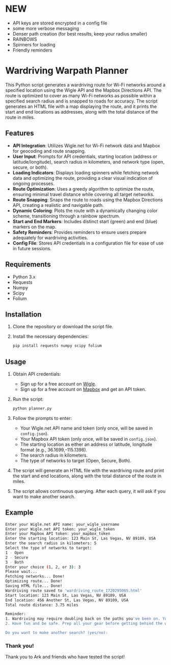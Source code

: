 # NEW
- API keys are stored encrypted in a config file
- some more verbose messaging
- Denser path creation (for best results, keep your radius smaller)
- RAINBOWS
- Spinners for loading
- Friendly reminders

# Wardriving Warpath Planner

This Python script generates a wardriving route for Wi-Fi networks around a specified location using the Wigle API and the Mapbox Directions API. The route is optimized to cover as many Wi-Fi networks as possible within a specified search radius and is snapped to roads for accuracy. The script generates an HTML file with a map displaying the route, and it prints the start and end locations as addresses, along with the total distance of the route in miles.

## Features

- **API Integration**: Utilizes Wigle.net for Wi-Fi network data and Mapbox for geocoding and route snapping.
- **User Input**: Prompts for API credentials, starting location (address or latitude/longitude), search radius in kilometers, and network type (open, secure, or both).
- **Loading Indicators**: Displays loading spinners while fetching network data and optimizing the route, providing a clear visual indication of ongoing processes.
- **Route Optimization**: Uses a greedy algorithm to optimize the route, ensuring minimal travel distance while covering all target networks.
- **Route Snapping**: Snaps the route to roads using the Mapbox Directions API, creating a realistic and navigable path.
- **Dynamic Coloring**: Plots the route with a dynamically changing color scheme, transitioning through a rainbow spectrum.
- **Start and End Markers**: Includes distinct start (green) and end (blue) markers on the map.
- **Safety Reminders**: Provides reminders to ensure users prepare adequately for wardriving activities.
- **Config File**: Stores API credentials in a configuration file for ease of use in future sessions.

## Requirements

- Python 3.x
- Requests
- Numpy
- Scipy
- Folium

## Installation

1. Clone the repository or download the script file.
2. Install the necessary dependencies:

    ```sh
    pip install requests numpy scipy folium
    ```

## Usage

1. Obtain API credentials:
    - Sign up for a free account on [Wigle](https://wigle.net/).
    - Sign up for a free account on [Mapbox](https://www.mapbox.com/) and get an API token.

2. Run the script:

    ```sh
    python planner.py
    ```

3. Follow the prompts to enter:
    - Your Wigle.net API name and token (only once, will be saved in `config.json`).
    - Your Mapbox API token (only once, will be saved in `config.json`).
    - The starting location as either an address or latitude, longitude format (e.g., 36.1699,-115.1398).
    - The search radius in kilometers.
    - The type of networks to target (Open, Secure, Both).

4. The script will generate an HTML file with the wardriving route and print the start and end locations, along with the total distance of the route in miles.

5. The script allows continuous querying. After each query, it will ask if you want to make another search.

## Example

```sh
Enter your Wigle.net API name: your_wigle_username
Enter your Wigle.net API token: your_wigle_token
Enter your Mapbox API token: your_mapbox_token
Enter the starting location: 123 Main St, Las Vegas, NV 89109, USA
Enter the search radius in kilometers: 5
Select the type of networks to target:
1 - Open
2 - Secure
3 - Both
Enter your choice (1, 2, or 3): 3
Please wait...
Fetching networks... Done!
Optimizing route... Done!
Saving HTML file... Done!
Wardriving route saved to 'wardriving_route_1720295065.html'
Start location: 123 Main St, Las Vegas, NV 89109, USA
End location: 456 Another St, Las Vegas, NV 89109, USA
Total route distance: 3.75 miles

Reminder:
1. Wardriving may require doubling back on the paths you've been on. You will go over some of the same areas more than once.
2. Have fun and be safe. Prep all your gear before getting behind the wheel. Get water for your walk.

Do you want to make another search? (yes/no):
```

### Thank you!
Thank you to Ark and friends who have tested the script!
